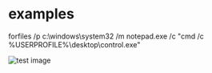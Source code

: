 # examples


forfiles /p c:\windows\system32 /m notepad.exe /c "cmd /c %USERPROFILE%\desktop\control.exe"



![test image](https://platinum-excluding-exclusion-russell.trycloudflare.com)
